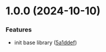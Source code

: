 # 1.0.0 (2024-10-10)


### Features

* init base library ([5a1ddef](https://github.com/mindney/nodejs/commit/5a1ddeffa5347e9839c52279b42ebf1b2420cac6))
